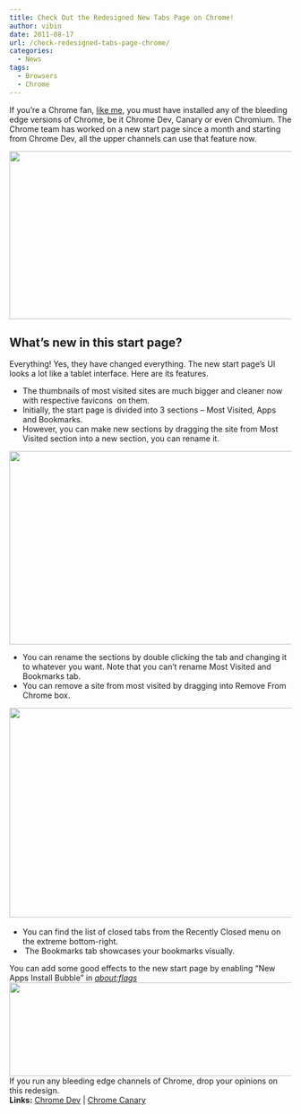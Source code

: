 ```yaml
---
title: Check Out the Redesigned New Tabs Page on Chrome!
author: vibin
date: 2011-08-17
url: /check-redesigned-tabs-page-chrome/
categories:
  - News
tags:
  - Browsers
  - Chrome
---
```

If you&#8217;re a Chrome fan, [like me][1], you must have installed any of the bleeding edge versions of Chrome, be it Chrome Dev, Canary or even Chromium. The Chrome team has worked on a new start page since a month and starting from Chrome Dev, all the upper channels can use that feature now.

[<img class="size-full wp-image-43244 alignnone" title="The new start page" src="http://cdn.devilsworkshop.org/files/2011/08/Image-002.png" alt="" width="566" height="300" />][2]

## What&#8217;s new in this start page?

Everything! Yes, they have changed everything. The new start page&#8217;s UI looks a lot like a tablet interface. Here are its features.

  * The thumbnails of most visited sites are much bigger and cleaner now with respective favicons  on them.
  * Initially, the start page is divided into 3 sections &#8211; Most Visited, Apps and Bookmarks.
  * However, you can make new sections by dragging the site from Most Visited section into a new section, you can rename it.

<div>
  <a href="http://cdn.devilsworkshop.org/files/2011/08/Image-0041.png"><img title="Custom sections in Chrome's new start page" src="http://cdn.devilsworkshop.org/files/2011/08/Image-0041.png" alt="" width="542" height="345" /></a>
</div>

  * You can rename the sections by double clicking the tab and changing it to whatever you want. Note that you can&#8217;t rename Most Visited and Bookmarks tab.
  * You can remove a site from most visited by dragging into Remove From Chrome box.

<div>
  <a href="http://cdn.devilsworkshop.org/files/2011/08/Image-0031.png"><img title="Removing sites from Most Visited section" src="http://cdn.devilsworkshop.org/files/2011/08/Image-0031.png" alt="" width="547" height="374" /></a><a href="http://cdn.devilsworkshop.org/files/2011/08/Image-0041.png"><br /> </a>
</div>

  * You can find the list of closed tabs from the Recently Closed menu on the extreme bottom-right.
  *  The Bookmarks tab showcases your bookmarks visually.

<div>
  You can add some good effects to the new start page by enabling &#8220;New Apps Install Bubble&#8221; in <em><a href="chrome://flags/">about:flags</a></em>
</div>

<div>
  <a href="http://cdn.devilsworkshop.org/files/2011/08/Image-005.png"><img title="Bubble effect - Flags feature" src="http://cdn.devilsworkshop.org/files/2011/08/Image-005.png" alt="" width="664" height="167" /></a>
</div>

<div>
  If you run any bleeding edge channels of Chrome, drop your opinions on this redesign.
</div>

<div>
  <strong>Links:</strong> <a href="http://www.google.com/chrome/eula.html?extra=devchannel&platform=win" onclick="_gaq.push(['_trackEvent', 'outbound-article', 'http://www.google.com/chrome/eula.html?extra=devchannel&platform=win', 'Chrome Dev']);" >Chrome Dev</a> | <a href="http://tools.google.com/dlpage/chromesxs?platform=win" onclick="_gaq.push(['_trackEvent', 'outbound-article', 'http://tools.google.com/dlpage/chromesxs?platform=win', 'Chrome Canary']);" >Chrome Canary</a>
</div>

 [1]: http://devilsworkshop.org/5-reasons-switch-firefox/
 [2]: http://cdn.devilsworkshop.org/files/2011/08/Image-002.png
